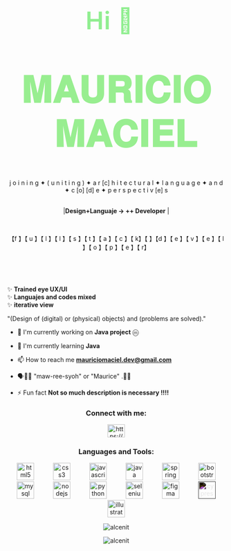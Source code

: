<h1 align="center">
  <span style="color: #90EE90; 
              font-size: 2em;
              letter-spacing: 1px;
              font-weight: 600;
              display: inline-block;
              padding: 0 10px;">
    Hi 👋 &nbsp; 
  </span>
</h1>
<br/>
<h1 align="center">
  <span style="color: #98EE90; 
              font-size: 3em;
              letter-spacing: 1px;
              font-weight: 600;
              display: inline-block;
              padding: 0 10px;">
     𝐌𝐀𝐔𝐑𝐈𝐂𝐈𝐎 &nbsp; 𝐌𝐀𝐂𝐈𝐄𝐋
  </span>
  <br/><br/>
</h1>

<!-- Contenedor principal para el texto parpadeante -->
<div class="flickering-text-container"align="center">
  <div class="flickering-text" display: inline-block;
    animation-name: flicker;
    animation-iteration-count: infinite;
    animation-timing>
    <span class="letter" style="animation-duration: 2.5s; animation-delay: 0.1s;">j</span>
    <span class="letter" style="animation-duration: 3.1s; animation-delay: 0.5s;">o</span>
    <span class="letter" style="animation-duration: 2.2s; animation-delay: 1.1s;">i</span>
    <span class="letter" style="animation-duration: 2.8s; animation-delay: 0.2s;">n</span>
    <span class="letter" style="animation-duration: 1.9s; animation-delay: 1.5s;">i</span>
    <span class="letter" style="animation-duration: 3.3s; animation-delay: 0.8s;">n</span>
    <span class="letter" style="animation-duration: 2.6s; animation-delay: 0.3s;">g</span>
    <span class="letter" style="animation-duration: 2.6s; animation-delay: 0.3s;">✦</span>
    <span class="letter" style="animation-duration: 2.1s; animation-delay: 1.8s;">(</span>
    <span class="letter" style="animation-duration: 2.9s; animation-delay: 0.6s;">u</span>
    <span class="letter" style="animation-duration: 2.4s; animation-delay: 1.2s;">n</span>
    <span class="letter" style="animation-duration: 3.0s; animation-delay: 0.4s;">i</span>
    <span class="letter" style="animation-duration: 2.7s; animation-delay: 1.6s;">t</span>
    <span class="letter" style="animation-duration: 2.3s; animation-delay: 0.9s;">i</span>
    <span class="letter" style="animation-duration: 3.2s; animation-delay: 1.3s;">n</span>
    <span class="letter" style="animation-duration: 2.0s; animation-delay: 0.7s;">g</span>
    <span class="letter" style="animation-duration: 2.5s; animation-delay: 1.7s;">)</span>
    <span class="letter" style="animation-duration: 2.8s; animation-delay: 0.0s;">✦ </span>
    <span class="letter" style="animation-duration: 3.1s; animation-delay: 1.0s;">a</span>
    <span class="letter" style="animation-duration: 2.2s; animation-delay: 1.4s;">r</span>
    <span class="letter" style="animation-duration: 2.6s; animation-delay: 0.5s;">[c]</span>
    <span class="letter" style="animation-duration: 2.9s; animation-delay: 1.1s;">h</span>
    <span class="letter" style="animation-duration: 2.1s; animation-delay: 0.2s;">i</span>
    <span class="letter" style="animation-duration: 3.3s; animation-delay: 1.8s;">t</span>
    <span class="letter" style="animation-duration: 2.4s; animation-delay: 0.8s;">e</span>
    <span class="letter" style="animation-duration: 2.7s; animation-delay: 1.3s;">c</span>
    <span class="letter" style="animation-duration: 2.0s; animation-delay: 0.3s;">t</span>
    <span class="letter" style="animation-duration: 3.0s; animation-delay: 1.6s;">u</span>
    <span class="letter" style="animation-duration: 2.5s; animation-delay: 0.9s;">r</span>
    <span class="letter" style="animation-duration: 2.2s; animation-delay: 1.2s;">a</span>
    <span class="letter" style="animation-duration: 2.8s; animation-delay: 0.4s;">l</span>
    <span class="letter" style="animation-duration: 2.3s; animation-delay: 1.5s;">✦   </span>
    <span class="letter" style="animation-duration: 3.1s; animation-delay: 0.7s;">  </span>
    <span class="letter" style="animation-duration: 3.1s; animation-delay: 0.7s;">  </span>
    <span class="letter" style="animation-duration: 2.6s; animation-delay: 1.0s;">l</span>
    <span class="letter" style="animation-duration: 2.9s; animation-delay: 0.1s;">a</span>
    <span class="letter" style="animation-duration: 2.1s; animation-delay: 1.7s;">n</span>
    <span class="letter" style="animation-duration: 3.2s; animation-delay: 0.6s;">g</span>
    <span class="letter" style="animation-duration: 2.4s; animation-delay: 1.3s;">u</span>
    <span class="letter" style="animation-duration: 2.7s; animation-delay: 0.2s;">a</span>
    <span class="letter" style="animation-duration: 2.0s; animation-delay: 1.4s;">g</span>
    <span class="letter" style="animation-duration: 3.0s; animation-delay: 0.8s;">e</span>
    <span class="letter" style="animation-duration: 2.5s; animation-delay: 1.1s;">✦</span>
    <span class="letter" style="animation-duration: 3.1s; animation-delay: 0.7s;"> </span>
    <span class="letter" style="animation-duration: 2.2s; animation-delay: 1.9s;">a</span>
    <span class="letter" style="animation-duration: 2.8s; animation-delay: 0.3s;">n</span>
    <span class="letter" style="animation-duration: 2.3s; animation-delay: 1.6s;">d</span>
    <span class="letter" style="animation-duration: 3.1s; animation-delay: 0.5s;">✦</span>
    <span class="letter" style="animation-duration: 2.6s; animation-delay: 1.2s;">c</span>
    <span class="letter" style="animation-duration: 2.9s; animation-delay: 0.9s;">[o]</span>
    <span class="letter" style="animation-duration: 2.1s; animation-delay: 1.5s;">[d]</span>
    <span class="letter" style="animation-duration: 3.3s; animation-delay: 0.4s;">e</span>
    <span class="letter" style="animation-duration: 2.4s; animation-delay: 1.8s;">✦</span>
    <span class="letter" style="animation-duration: 2.7s; animation-delay: 0.7s;">p</span>
    <span class="letter" style="animation-duration: 2.0s; animation-delay: 1.0s;">e</span>
    <span class="letter" style="animation-duration: 3.0s; animation-delay: 0.1s;">r</span>
    <span class="letter" style="animation-duration: 2.5s; animation-delay: 1.3s;">s</span>
    <span class="letter" style="animation-duration: 2.2s; animation-delay: 1.6s;">p</span>
    <span class="letter" style="animation-duration: 2.8s; animation-delay: 0.2s;">e</span>
    <span class="letter" style="animation-duration: 2.3s; animation-delay: 1.9s;">c</span>
    <span class="letter" style="animation-duration: 3.1s; animation-delay: 0.6s;">t</span>
    <span class="letter" style="animation-duration: 2.6s; animation-delay: 1.1s;">i</span>
    <span class="letter" style="animation-duration: 2.9s; animation-delay: 0.8s;">v</span>
    <span class="letter" style="animation-duration: 2.1s; animation-delay: 1.4s;">[e]</span>
    <span class="letter" style="animation-duration: 3.2s; animation-delay: 0.5s;">s</span>
  </div>
</div>
<br/>


<p align="center">
  |<strong>Design+Languaje → ++ Developer</strong> |
</p>
<br/>

<p align="center">
                                    【f 】【 u 】【 l 】【 l 】【 s 】【 t 】【 a 】【 c 】【 k】【 】【d 】【 e 】【 v 】【 e 】【 l 】【 o 】【 p 】【 e 】【 r】
</p>
<br/><br/><br/>
  
✨ <strong>Trained eye UX/UI</strong>   
✨ <strong>Languajes and codes mixed</strong>   
✨ <strong> iterative view</strong>   

"(Design of (digital) or (physical) objects) and (problems are solved)."


- 🔭 I'm currently working on **Java project** ⓜ

- 🌱 I'm currently learning **Java**

- 📫 How to reach me **mauriciomaciel.dev@gmail.com**

-  🗣👂🏻 "maw-ree-syoh" or "Maurice" .🤙🏻

- ⚡ Fun fact **Not so much description is necessary !!!!**

<h3 align="center">Connect with me:</h3>
<p align="center">
<a href="https://linkedin.com/in/https://www.linkedin.com/in/mauricio-maciel-3b98a62b5/" target="blank"><img align="center" src="https://raw.githubusercontent.com/rahuldkjain/github-profile-readme-generator/master/src/images/icons/Social/linked-in-alt.svg" alt="https://www.linkedin.com/in/mauricio-maciel-3b98a62b5/" height="30" width="40" /></a>
</p>

<h3 align="center">Languages and Tools:</h3>
<p align="center"> 
 <img src="https://raw.githubusercontent.com/alcenit/util/main/assets/icons/html5-original-wordmark.svg" alt="html5" width="40" height="40" style="margin: 0 20px;"/>
 <img src="https://raw.githubusercontent.com/alcenit/util/main/assets/icons/css3-original-wordmark.svg" alt="css3" width="40" height="40" style="margin: 0 20px;"/> 
 <img src="https://raw.githubusercontent.com/alcenit/util/main/assets/icons/javascript-original.svg" alt="javascript" width="40" height="40" style="margin: 0 20px;"/>
 <img src="https://raw.githubusercontent.com/alcenit/util/main/assets/icons/java-original.svg" alt="java" width="40" height="40" style="margin: 0 20px;"/>
 <img src="https://raw.githubusercontent.com/alcenit/util/main/assets/icons/spring-original.svg" alt="spring" width="40" height="40" style="margin: 0 20px;"/> 
 <img src="https://raw.githubusercontent.com/alcenit/util/main/assets/icons/bootstrap-original-wordmark.svg" alt="bootstrap" width="40" height="40" style="margin: 0 20px;"/> 
 <img src="https://raw.githubusercontent.com/alcenit/util/main/assets/icons/mysql-original-wordmark.svg" alt="mysql" width="40" height="40" style="margin: 0 20px;"/> 
 <img src="https://raw.githubusercontent.com/alcenit/util/main/assets/icons/nodejs-original-wordmark.svg" alt="nodejs" width="40" height="40" style="margin: 0 20px;"/> 
 <img src="https://raw.githubusercontent.com/alcenit/util/main/assets/icons/python-original.svg" alt="python" width="40" height="40" style="margin: 0 20px;"/> 
 <img src="https://raw.githubusercontent.com/alcenit/util/main/assets/icons/selenium-original.svg" alt="selenium" width="40" height="40" style="margin: 0 20px;"/> 
 <img src="https://raw.githubusercontent.com/alcenit/util/main/assets/icons/figma-original.svg" alt="figma" width="40" height="40" style="margin: 0 20px;"/>
 <img src="https://raw.githubusercontent.com/alcenit/util/main/assets/icons/cypressio-original.svg" alt="cypress" width="40" height="40" style="margin: 0 20px; filter: invert(100%);"/> 
 <img src="https://raw.githubusercontent.com/alcenit/util/main/assets/icons/illustrator-plain.svg" alt="illustrator" width="40" height="40" style="margin: 0 20px;"/> 
</p>

<p align="center"><img align="center" src="https://github-readme-stats.vercel.app/api/top-langs?username=alcenit&show_icons=true&locale=en&layout=compact" alt="alcenit" /></p>
<p align="center"> <img src="https://komarev.com/ghpvc/?username=alcenit&label=Profile%20views&color=0e75b6&style=flat" alt="alcenit" /> </p>

<!-- Bloque de estilos. Pégalo al final de tu README.md 

<style>
  /* Contenedor para centrar el texto */
  .flickering-text-container {
    display: flex;
    justify-content: center;
    align-items: center;
    margin: 20px 0; /* Añadimos un poco de espacio */
  }

  /* Contenedor para el estilo del texto en sí */
  .flickering-text {
    color: #3CB371;
    font-weight: 600;
    font-size: 1.2rem; /* Hacemos el texto un poco más grande */
  }

  /* Estilo base para cada letra */
  .letter {
    display: inline-block; /* Importante para que la animación funcione */
    animation-name: flicker;
    animation-iteration-count: infinite;
    animation-timing

-->


